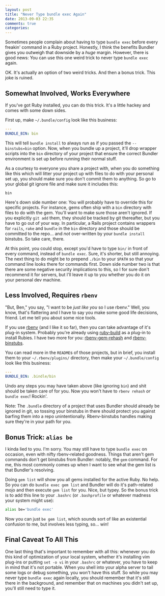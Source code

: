 ```yaml
---
layout: post
title: "Never Type bundle exec Again"
date: 2013-09-03 22:35
comments: true
categories: 
---
```

Sometimes people complain about having to type `bundle exec` before every
freakin' command in a Ruby project. Honestly, I think the benefits Bundler gives
you outweigh that downside by a *huge* margin. However, there is good news: You
can use this one weird trick to never type `bundle exec` again.

OK. It's actually an option of two weird tricks. And then a bonus trick. This
joke is ruined.


## Somewhat Involved, Works Everywhere

If you've got Ruby installed, you can do this trick. It's a little hackey and
comes with some down sides.

First up, make `~/.bundle/config` look like this business:

``` yaml ~/.bundle/config
---
BUNDLE_BIN: bin
```

This will tell `bundle install` to always run as if you passed the
`--binstubs=bin` option. Now, when you bundle up a project, it'll drop wrapper
scripts into the `bin` directory of your project that ensure the correct Bundler
environment is set up before running their normal stuff.

As a courtesy to everyone you share a project with, when you do something like
this which will litter your project up with files to do with your personal set
up, you should make sure you don't commit them to anything. So go to your global
git ignore file and make sure it includes this:

``` text ~/.gitignore
bin
```

Here's down side number one: You will probably have to override this for specific
projects. For instance, gems often ship with a `bin` directory with files to do
with the gem. You'll want to make sure those aren't ignored. If you explicitly
`git add` them, they should be tracked by git thereafter, but you have to go out
of your way. In particular, a Rails project contains wrappers for `rails`,
`rake` and `bundle` in the `bin` directory and those should be committed to the
repo... and *not* over-written by your `bundle install` binstubs. So take care,
there.

At this point, you could stop, except you'd have to type `bin/` in front of
every command, instead of `bundle exec`. Sure, it's shorter, but still annoying.
The next thing to do might be to prepend `./bin` to your `$PATH` so that your
command line looks there for commands first. Down side number two is that there
are some negative security implications to this, so I for sure don't recommend
it for servers, but I'll leave it up to you whether you do it on your personal
dev machine.

## Less Involved, Requires `rbenv`

"But, Ben," you say, "I want to be *just like you* so I use rbenv." Well, you
know, that's flattering and I have to say you make some good life decisions,
friend. Let me tell you about some nice tools.

If you use [rbenv](https://github.com/sstephenson/rbenv) (and I like it so
far), then you can take advantage of it's plug-in system. Probably you're
already using [ruby-build](https://github.com/sstephenson/ruby-build) as a
plug-in to install Rubies. I have two more for you:
[rbenv-gem-rehash](https://github.com/sstephenson/rbenv-gem-rehash) and
[rbenv-binstubs](https://github.com/ianheggie/rbenv-binstubs).

You can read more in the `README`s of those projects, but in brief, you install
them to your `~/.rbenv/plugins/` directory, then make your `~/.bundle/config`
look like this business:

``` yaml ~/.bundle/config
---
BUNDLE_BIN: .bindle/bin
```

Undo any steps you may have taken above (like ignoring `bin`) and shit should be
taken care of for you. Now you won't have to `rbenv rehash` *or* `bundle exec`!
Rockin'.

Note: The `.bundle` directory of a project that uses Bundler should already be
ignored in git, so tossing your binstubs in there should protect you against
barfing them into a repo unintentionally. Rbenv-binstubs handles making sure
they're in your path for you.

## Bonus Trick: `alias be`

I kinda lied to you. I'm sorry. You may still have to type `bundle exec` on
occasion, even with nifty rbenv-related goodness. Things that aren't gem
commands don't get binstubs from Bundler: notably, the `gem` command. For me,
this most commonly comes up when I want to see what the gem list is that
Bundler's resolving.

Doing `gem list` will show you all gems installed for the active Ruby. No help.
So you can do `bundle exec gem list` and Bundler will do it's path-related mojo
and then execute `gem list` for you. Nice, but typey. So the bonus trick is to
add this line to your `.bashrc` (or `.bashprofile` or whatever madness your
system might use):

``` bash ~/.bashrc
alias be='bundle exec'
```

Now you can just `be gem list`, which sounds sort of like an existential
confusion to me, but involves less typing, so... win!

## Final Caveat To All This

One last thing that's important to remember with all this: whenever you do this
kind of optimization of your local system, whether it's installing vim plug-ins
or putting `set -o vi` in your `.bashrc` or whatever, you have to keep in mind
that it's not portable. When you shell into your alpha server to tail some logs
or debug something, you won't have this stuff. So while you may never type
`bundle exec` again locally, you should remember that it's still there in the
background, and remember that on machines you didn't set up, you'll still need
to type it.
